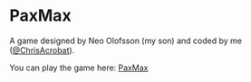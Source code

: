 # PaxMax
A game designed by Neo Olofsson (my son) and coded by me ([@ChrisAcrobat](https://github.com/ChrisAcrobat)).

You can play the game here: [PaxMax](https://chrisacrobat.github.io/PaxMax/)
